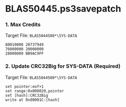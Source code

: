 # BLAS50445.ps3savepatch

### 1. Max Credits

Target File: `BLAS5044500*\SYS-DATA`

```
80010008 20737949
76000000 20000000
28000009 BB9AC9FF
```

### 2. Update CRC32Big for SYS-DATA (Required)

Target File: `BLAS5044500*\SYS-DATA`

```
set pointer:eof+1
set range:0x000020,pointer
set [hash]:CRC32Big
write at 0x00001C:[hash]
```

